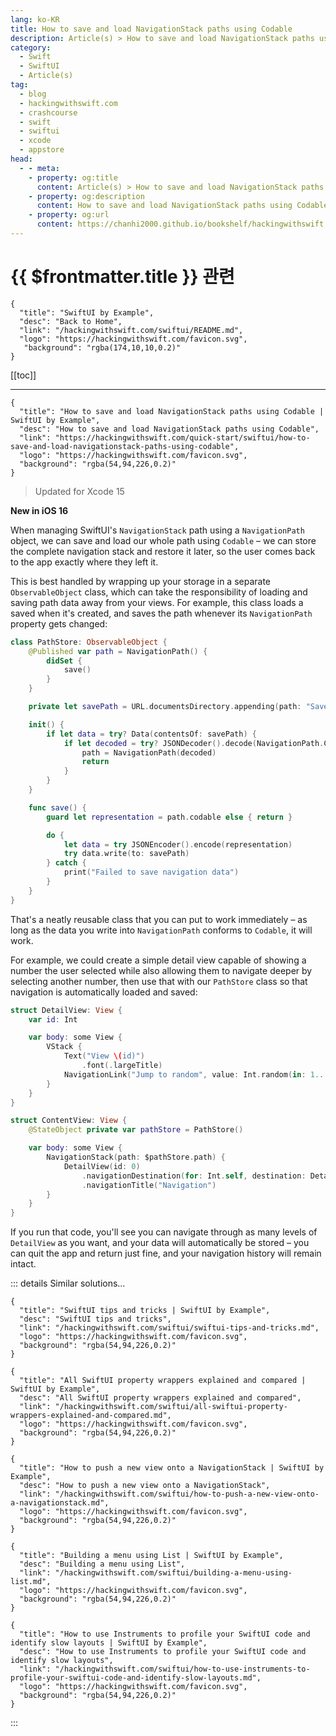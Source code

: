 ```yaml
---
lang: ko-KR
title: How to save and load NavigationStack paths using Codable
description: Article(s) > How to save and load NavigationStack paths using Codable
category:
  - Swift
  - SwiftUI
  - Article(s)
tag: 
  - blog
  - hackingwithswift.com
  - crashcourse
  - swift
  - swiftui
  - xcode
  - appstore
head:
  - - meta:
    - property: og:title
      content: Article(s) > How to save and load NavigationStack paths using Codable
    - property: og:description
      content: How to save and load NavigationStack paths using Codable
    - property: og:url
      content: https://chanhi2000.github.io/bookshelf/hackingwithswift.com/swiftui/how-to-save-and-load-navigationstack-paths-using-codable.html
---
```


# {{ $frontmatter.title }} 관련

```component VPCard
{
  "title": "SwiftUI by Example",
  "desc": "Back to Home",
  "link": "/hackingwithswift.com/swiftui/README.md",
  "logo": "https://hackingwithswift.com/favicon.svg",
   "background": "rgba(174,10,10,0.2)"
}
```

[[toc]]

---

```component VPCard
{
  "title": "How to save and load NavigationStack paths using Codable | SwiftUI by Example",
  "desc": "How to save and load NavigationStack paths using Codable",
  "link": "https://hackingwithswift.com/quick-start/swiftui/how-to-save-and-load-navigationstack-paths-using-codable",
  "logo": "https://hackingwithswift.com/favicon.svg",
  "background": "rgba(54,94,226,0.2)"
}
```

> Updated for Xcode 15

**New in iOS 16**

When managing SwiftUI's `NavigationStack` path using a `NavigationPath` object, we can save and load our whole path using `Codable` – we can store the complete navigation stack and restore it later, so the user comes back to the app exactly where they left it.

This is best handled by wrapping up your storage in a separate `ObservableObject` class, which can take the responsibility of loading and saving path data away from your views. For example, this class loads a saved when it's created, and saves the path whenever its `NavigationPath` property gets changed:

```swift
class PathStore: ObservableObject {
    @Published var path = NavigationPath() {
        didSet {
            save()
        }
    }

    private let savePath = URL.documentsDirectory.appending(path: "SavedPathStore")

    init() {
        if let data = try? Data(contentsOf: savePath) {
            if let decoded = try? JSONDecoder().decode(NavigationPath.CodableRepresentation.self, from: data) {
                path = NavigationPath(decoded)
                return
            }
        }
    }

    func save() {
        guard let representation = path.codable else { return }

        do {
            let data = try JSONEncoder().encode(representation)
            try data.write(to: savePath)
        } catch {
            print("Failed to save navigation data")
        }
    }
}
```

That's a neatly reusable class that you can put to work immediately – as long as the data you write into `NavigationPath` conforms to `Codable`, it will work.

For example, we could create a simple detail view capable of showing a number the user selected while also allowing them to navigate deeper by selecting another number, then use that with our `PathStore` class so that navigation is automatically loaded and saved:

```swift
struct DetailView: View {
    var id: Int

    var body: some View {
        VStack {
            Text("View \(id)")
                .font(.largeTitle)
            NavigationLink("Jump to random", value: Int.random(in: 1...100))
        }
    }
}

struct ContentView: View {
    @StateObject private var pathStore = PathStore()

    var body: some View {
        NavigationStack(path: $pathStore.path) {
            DetailView(id: 0)
                .navigationDestination(for: Int.self, destination: DetailView.init)
                .navigationTitle("Navigation")
        }
    }
}
```

If you run that code, you'll see you can navigate through as many levels of `DetailView` as you want, and your data will automatically be stored – you can quit the app and return just fine, and your navigation history will remain intact.

::: details Similar solutions…

```component VPCard
{
  "title": "SwiftUI tips and tricks | SwiftUI by Example",
  "desc": "SwiftUI tips and tricks",
  "link": "/hackingwithswift.com/swiftui/swiftui-tips-and-tricks.md",
  "logo": "https://hackingwithswift.com/favicon.svg",
  "background": "rgba(54,94,226,0.2)"
}
```

```component VPCard
{
  "title": "All SwiftUI property wrappers explained and compared | SwiftUI by Example",
  "desc": "All SwiftUI property wrappers explained and compared",
  "link": "/hackingwithswift.com/swiftui/all-swiftui-property-wrappers-explained-and-compared.md",
  "logo": "https://hackingwithswift.com/favicon.svg",
  "background": "rgba(54,94,226,0.2)"
}
```

```component VPCard
{
  "title": "How to push a new view onto a NavigationStack | SwiftUI by Example",
  "desc": "How to push a new view onto a NavigationStack",
  "link": "/hackingwithswift.com/swiftui/how-to-push-a-new-view-onto-a-navigationstack.md",
  "logo": "https://hackingwithswift.com/favicon.svg",
  "background": "rgba(54,94,226,0.2)"
}
```

```component VPCard
{
  "title": "Building a menu using List | SwiftUI by Example",
  "desc": "Building a menu using List",
  "link": "/hackingwithswift.com/swiftui/building-a-menu-using-list.md",
  "logo": "https://hackingwithswift.com/favicon.svg",
  "background": "rgba(54,94,226,0.2)"
}
```

```component VPCard
{
  "title": "How to use Instruments to profile your SwiftUI code and identify slow layouts | SwiftUI by Example",
  "desc": "How to use Instruments to profile your SwiftUI code and identify slow layouts",
  "link": "/hackingwithswift.com/swiftui/how-to-use-instruments-to-profile-your-swiftui-code-and-identify-slow-layouts.md",
  "logo": "https://hackingwithswift.com/favicon.svg",
  "background": "rgba(54,94,226,0.2)"
}
```

:::

